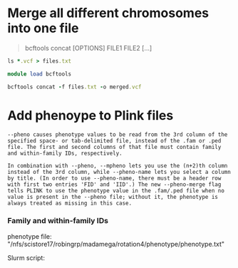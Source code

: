 # Merge all different chromosomes into one file

> bcftools concat [OPTIONS] FILE1 FILE2 […​]

```ruby
ls *.vcf > files.txt

module load bcftools

bcftools concat -f files.txt -o merged.vcf
```


# Add phenoype to Plink files

```
--pheno causes phenotype values to be read from the 3rd column of the specified space- or tab-delimited file, instead of the .fam or .ped file. The first and second columns of that file must contain family and within-family IDs, respectively.

In combination with --pheno, --mpheno lets you use the (n+2)th column instead of the 3rd column, while --pheno-name lets you select a column by title. (In order to use --pheno-name, there must be a header row with first two entries 'FID' and 'IID'.) The new --pheno-merge flag tells PLINK to use the phenotype value in the .fam/.ped file when no value is present in the --pheno file; without it, the phenotype is always treated as missing in this case.
```

### Family and within-family IDs

phenotype file: "/nfs/scistore17/robingrp/madamega/rotation4/phenotype/phenotype.txt"


Slurm script:

``` ruby


```
